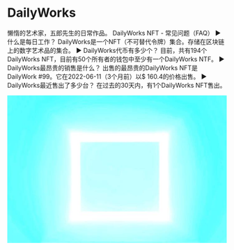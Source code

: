 # DailyWorks

懒惰的艺术家，五郎先生的日常作品。
DailyWorks NFT - 常见问题（FAQ）
▶ 什么是每日工作？
DailyWorks是一个NFT（不可替代令牌）集合。存储在区块链上的数字艺术品的集合。
▶ DailyWorks代币有多少个？
目前，共有194个DailyWorks NFT，目前有50个所有者的钱包中至少有一个DailyWorks NTF。
▶ DailyWorks最昂贵的销售是什么？
出售的最昂贵的DailyWorks NFT是DailyWork #99。它在2022-06-11（3个月前）以$ 160.4的价格出售。
▶ DailyWorks最近售出了多少台？
在过去的30天内，有1个DailyWorks NFT售出。

![nft](unnamed.jpg)
